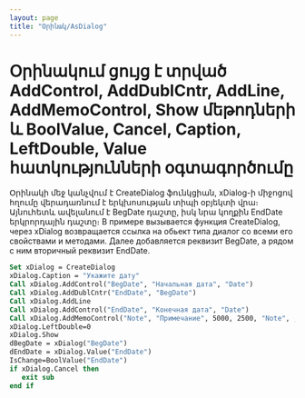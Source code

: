 ```yaml
---
layout: page
title: "Օրինակ/AsDialog"
---
```


# Օրինակում ցույց է տրված AddControl, AddDublCntr, AddLine, AddMemoControl, Show մեթոդների և BoolValue, Cancel, Caption, LeftDouble, Value հատկությունների օգտագործումը

Օրինակի մեջ կանչվում է CreateDialog ֆունկցիան, xDialog-ի միջոցով հղումը վերադառնում է երկխոսության տիպի օբյեկտի վրա։ Այնուհետև ավելանում է BegDate դաշտը, իսկ նրա կողքին EndDate երկրորդային դաշտը։
В примере вызывается функция CreateDialog, через xDialog возвращается ссылка на обьект типа диалог со всеми его свойствами и методами. Далее добавляется реквизит BegDate, а рядом с ним вторичный реквизит EndDate. 

``` vb 
Set xDialog = CreateDialog
xDialog.Caption = "Укажите дату"
Call xDialog.AddControl("BegDate", "Начальная дата", "Date")
Call xDialog.AddDublCntr("EndDate", "BegDate")
Call xDialog.AddLine
Call xDialog.AddControl("EndDate", "Конечная дата", "Date")
Call xDialog.AddMemoControl("Note", "Примечание", 5000, 2500, "Note", , "R")
xDialog.LeftDouble=0
xDialog.Show
dBegDate = xDialog("BegDate")
dEndDate = xDialog.Value("EndDate")
IsChange=BoolValue("EndDate") 
if xDialog.Cancel then
   exit sub
end if    
```